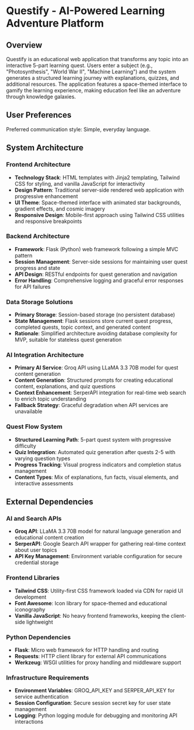 # Questify - AI-Powered Learning Adventure Platform

## Overview

Questify is an educational web application that transforms any topic into an interactive 5-part learning quest. Users enter a subject (e.g., "Photosynthesis", "World War II", "Machine Learning") and the system generates a structured learning journey with explanations, quizzes, and additional resources. The application features a space-themed interface to gamify the learning experience, making education feel like an adventure through knowledge galaxies.

## User Preferences

Preferred communication style: Simple, everyday language.

## System Architecture

### Frontend Architecture
- **Technology Stack**: HTML templates with Jinja2 templating, Tailwind CSS for styling, and vanilla JavaScript for interactivity
- **Design Pattern**: Traditional server-side rendered web application with progressive enhancement
- **UI Theme**: Space-themed interface with animated star backgrounds, gradient effects, and cosmic imagery
- **Responsive Design**: Mobile-first approach using Tailwind CSS utilities and responsive breakpoints

### Backend Architecture
- **Framework**: Flask (Python) web framework following a simple MVC pattern
- **Session Management**: Server-side sessions for maintaining user quest progress and state
- **API Design**: RESTful endpoints for quest generation and navigation
- **Error Handling**: Comprehensive logging and graceful error responses for API failures

### Data Storage Solutions
- **Primary Storage**: Session-based storage (no persistent database)
- **State Management**: Flask sessions store current quest progress, completed quests, topic context, and generated content
- **Rationale**: Simplified architecture avoiding database complexity for MVP, suitable for stateless quest generation

### AI Integration Architecture
- **Primary AI Service**: Groq API using LLaMA 3.3 70B model for quest content generation
- **Content Generation**: Structured prompts for creating educational content, explanations, and quiz questions
- **Context Enhancement**: SerperAPI integration for real-time web search to enrich topic understanding
- **Fallback Strategy**: Graceful degradation when API services are unavailable

### Quest Flow System
- **Structured Learning Path**: 5-part quest system with progressive difficulty
- **Quiz Integration**: Automated quiz generation after quests 2-5 with varying question types
- **Progress Tracking**: Visual progress indicators and completion status management
- **Content Types**: Mix of explanations, fun facts, visual elements, and interactive assessments

## External Dependencies

### AI and Search APIs
- **Groq API**: LLaMA 3.3 70B model for natural language generation and educational content creation
- **SerperAPI**: Google Search API wrapper for gathering real-time context about user topics
- **API Key Management**: Environment variable configuration for secure credential storage

### Frontend Libraries
- **Tailwind CSS**: Utility-first CSS framework loaded via CDN for rapid UI development
- **Font Awesome**: Icon library for space-themed and educational iconography
- **Vanilla JavaScript**: No heavy frontend frameworks, keeping the client-side lightweight

### Python Dependencies
- **Flask**: Micro web framework for HTTP handling and routing
- **Requests**: HTTP client library for external API communications
- **Werkzeug**: WSGI utilities for proxy handling and middleware support

### Infrastructure Requirements
- **Environment Variables**: GROQ_API_KEY and SERPER_API_KEY for service authentication
- **Session Configuration**: Secure session secret key for user state management
- **Logging**: Python logging module for debugging and monitoring API interactions